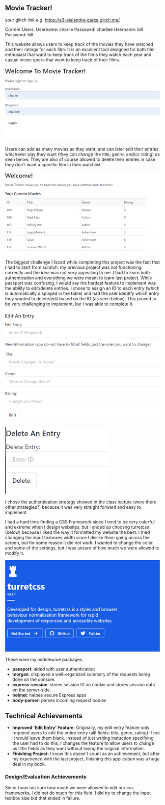 ## Movie Tracker!

your glitch link e.g. https://a3-alejandra-garza.glitch.me/

Current Users: 
    Username: charlie   Passowrd: charliee
    Username: bill      Password: bill

This website allows users to keep track of the movies they have watched and their ratings for each film. It is an excellent tool designed for both film enthusiast that want to keep track of the films they watch each year and casual movie goers that want to keep track of their films. 

![alt text](https://github.com/AlejandraGarza42/a3-persistence/blob/master/screenshots/login.PNG)

Users can add as many movies as they want, and can later edit their entries whichever way they want (they can change the title, genre, and/or rating) as seen below. They are also of course allowed to delete their entries in case they don't want a specific film in their watchlist.

![alt text](https://github.com/AlejandraGarza42/a3-persistence/blob/master/screenshots/table.PNG)

The biggest challenge I faced while completing this project was the fact that I had to start from scratch: my previous project was not functioning correctly and the idea was not very appealing to me. I had to learn both authentication and everything we were meant to learn last project.
While passport was confusing, I would say the hardest feature to implement was the ability to edit/delete entries. I chose to assign an ID to each entry (which is automatically displayed in the table) and had the user identify which entry they wanted to delete/edit based on the ID (as seen below). This proved to be very challenging to implement, but I was able to complete it.

![alt text](https://github.com/AlejandraGarza42/a3-persistence/blob/master/screenshots/editing%20entry.PNG)

![alt text](https://github.com/AlejandraGarza42/a3-persistence/blob/master/screenshots/deleting%20entry.PNG)

I chose the authentication strategy showed in the class lecture (were there other strategies?) because it was very straight forward and easy to implement.

I had a hard time finding a CSS Framework since I tend to be very colorful and extreme when I design websites, but I ended up choosng turretcss (below) because I liked the way it formatted my website the best. I tried changing the input texboxes width since I dislike them going across the screen, but for some reason it did not work. I wanted to change the color and some of the settings, but I was unsure of how much we were allowed to modify it. 

![alt text](https://github.com/AlejandraGarza42/a3-persistence/blob/master/screenshots/turretcss.PNG)

These were my middleware packages: 
 - **passport**:        aided with user authentication 
 - **morgan**:          displayed a well-organized summary of the requests being done on the console.
 - **express-session**: stores session ID on cookie and stores session data on the server-side.
 - **helmet**:          helpes secure Express apps
 - **body-parser**:     parses incoming request bodies 

## Technical Achievements
- **Improved 'Edit Entry' Feature**: Originally, my edit entry feature only required users to edit the entire entry (alll fields: title, genre, rating) if not it would leave them blank. Instead of just writing instuction specifying the user had to do this, I changes the feature to allow users to change as little fields as they want without losing the original information.
- **Finishing Project**: I know this doesn't count as an achievement, but after my experience with the last project, finishing this application was a huge deal in my book.

### Design/Evaluation Achievements
Since I was not sure how much we were allowed to edit our css frameworks, I did not do much for this field. I did try to change the input textbox size but that ended in failure. 
